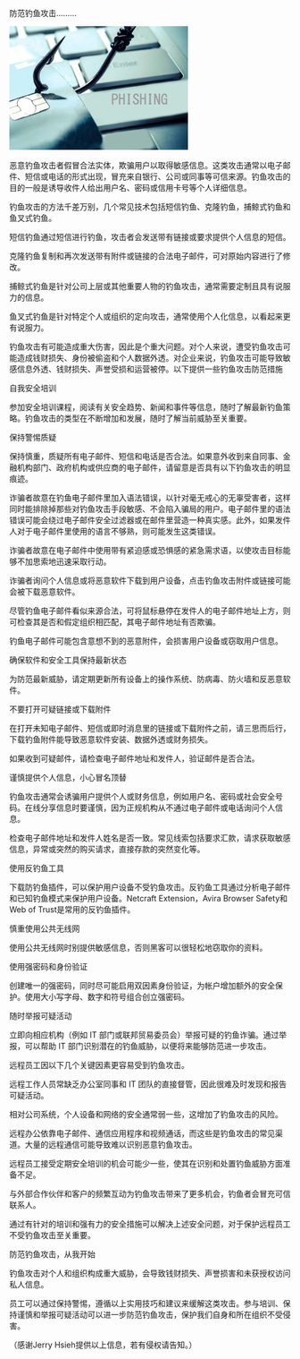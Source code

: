 防范钓鱼攻击.........


![防范钓鱼攻击](https://github.com/ywangnccu/ywang/blob/main/images/PHISHING.jpg)

恶意钓鱼攻击者假冒合法实体，欺骗用户以取得敏感信息。这类攻击通常以电子邮件、短信或电话的形式出现，冒充来自银行、公司或同事等可信来源。钓鱼攻击的目的一般是诱导收件人给出用户名、密码或信用卡号等个人详细信息。

钓鱼攻击的方法千差万别，几个常见技术包括短信钓鱼、克隆钓鱼，捕鲸式钓鱼和鱼叉式钓鱼。

短信钓鱼通过短信进行钓鱼，攻击者会发送带有链接或要求提供个人信息的短信。

克隆钓鱼复制和再次发送带有附件或链接的合法电子邮件，可对原始内容进行了修改。

捕鲸式钓鱼是针对公司上层或其他重要人物的钓鱼攻击，通常需要定制且具有说服力的信息。

鱼叉式钓鱼是针对特定个人或组织的定向攻击，通常使用个人化信息，以看起来更有说服力。

钓鱼攻击有可能造成重大伤害，因此是个重大问题。对个人来说，遭受钓鱼攻击可能造成钱财损失、身份被偷盗和个人数据外透。对企业来说，钓鱼攻击可能导致敏感信息外透、钱财损失、声誉受损和运营被停。以下提供一些钓鱼攻击防范措施

自我安全培训

参加安全培训课程，阅读有关安全趋势、新闻和事件等信息，随时了解最新钓鱼策略。钓鱼攻击的类型在不断增加和发展，随时了解当前威胁至关重要。

保持警惕质疑

保持慎重，质疑所有电子邮件、短信和电话是否合法。如果意外收到来自同事、金融机构部门、政府机构或供应商的电子邮件，请留意是否具有以下钓鱼攻击的明显痕迹。

诈骗者故意在钓鱼电子邮件里加入语法错误，以针对毫无戒心的无辜受害者，这样同时能排除掉那些对钓鱼攻击手段敏感、不会陷入骗局的用户。电子邮件里的语法错误可能会绕过电子邮件安全过滤器或在邮件里营造一种真实感。此外，如果发件人对于电子邮件里使用的语言不够熟，则可能发生这类错误。

诈骗者故意在电子邮件中使用带有紧迫感或恐惧感的紧急需求语，以使攻击目标能够不加思索地迅速采取行动。

诈骗者询问个人信息或将恶意软件下载到用户设备，点击钓鱼攻击附件或链接可能会被下载恶意软件。

尽管钓鱼电子邮件看似来源合法，可将鼠标悬停在发件人的电子邮件地址上方，则可检查其是否和假定组织相匹配，其电子邮件地址有否欺骗。

钓鱼电子邮件可能包含意想不到的恶意附件，会损害用户设备或窃取用户信息。

确保软件和安全工具保持最新状态

为防范最新威胁，请定期更新所有设备上的操作系统、防病毒、防火墙和反恶意软件。

不要打开可疑链接或下载附件

在打开未知电子邮件、短信或即时消息里的链接或下载附件之前，请三思而后行，下载钓鱼附件能导致恶意软件安装、数据外透或财务损失。

如果收到可疑邮件，请检查电子邮件地址和发件人，验证邮件是否合法。

谨慎提供个人信息，小心冒名顶替

钓鱼攻击通常会诱骗用户提供个人或财务信息，例如用户名、密码或社会安全号码。在线分享信息时要谨慎，因为正规机构从不通过电子邮件或电话询问个人信息。

检查电子邮件地址和发件人姓名是否一致。常见线索包括要求汇款，请求获取敏感信息，异常或突然的购买请求，直接存款的突然变化等。

使用反钓鱼工具

下载防钓鱼插件，可以保护用户设备不受钓鱼攻击。反钓鱼工具通过分析电子邮件和已知钓鱼模式来保护用户设备。Netcraft Extension，Avira Browser Safety和Web of Trust是常用的反钓鱼插件。

慎重使用公共无线网

使用公共无线网时别提供敏感信息，否则黑客可以很轻松地窃取你的资料。

使用强密码和身份验证

创建唯一的强密码，同时尽可能启用双因素身份验证，为帐户增加额外的安全保护。使用大小写字母、数字和符号组合创立强密码。

随时举报可疑活动

立即向相应机构（例如 IT 部门或联邦贸易委员会）举报可疑的钓鱼诈骗。通过举报，可以帮助 IT 部门识别潜在的钓鱼威胁，以便将来能够防范进一步攻击。

远程员工因以下几个关键因素更容易受到钓鱼攻击。

远程工作人员常缺乏办公室同事和 IT 团队的直接督管，因此很难及时发现和报告可疑活动。

相对公司系统，个人设备和网络的安全通常弱一些，这增加了钓鱼攻击的风险。

远程办公依靠电子邮件、通信应用程序和视频通话，而这些是钓鱼攻击的常见渠道。大量的远程通信可能导致难以识别恶意钓鱼攻击。

远程员工接受定期安全培训的机会可能少一些，使其在识别和处置钓鱼威胁方面准备不足。

与外部合作伙伴和客户的频繁互动为钓鱼攻击带来了更多机会，钓鱼者会冒充可信联系人。

通过有针对的培训和强有力的安全措施可以解决上述安全问题，对于保护远程员工不受钓鱼攻击至关重要。

防范钓鱼攻击，从我开始

钓鱼攻击对个人和组织构成重大威胁，会导致钱财损失、声誉损害和未获授权访问私人信息。

员工可以通过保持警惕，遵循以上实用技巧和建议来缓解这类攻击。参与培训、保持谨慎和举报可疑活动可以进一步防范钓鱼攻击，保护我们自身和所在组织不受侵害。

（感谢Jerry Hsieh提供以上信息，若有侵权请告知。）
